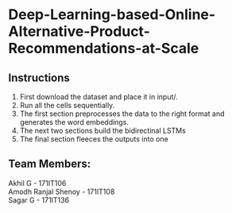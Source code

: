 # Deep-Learning-based-Online-Alternative-Product-Recommendations-at-Scale

## Instructions
1) First download the dataset and place it in input/.
2) Run all the cells sequentially. 
3) The first section preprocesses the data to the right format and generates the word embeddings.
4) The next two sections build the bidirectinal LSTMs
5) The final section fleeces the outputs into one

## Team Members:
Akhil G - 171IT106 <br />
Amodh Ranjal Shenoy - 171IT108 <br />
Sagar G - 171IT136
